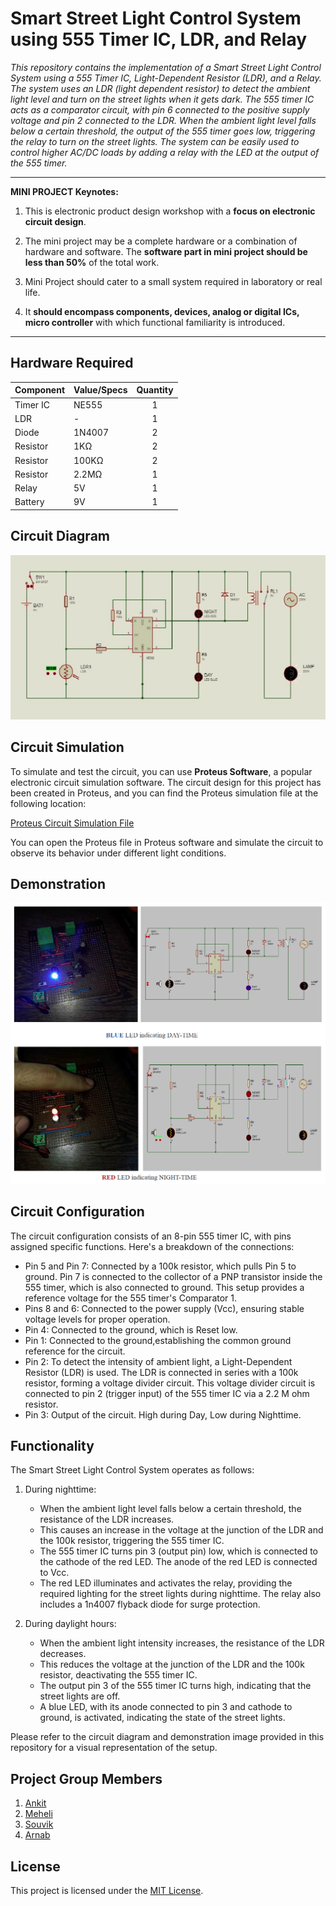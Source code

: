 # Smart Street Light Control System using 555 Timer IC, LDR, and Relay

*This repository contains the implementation of a Smart Street Light Control System using a 555 Timer IC, Light-Dependent Resistor (LDR), and a Relay. The system uses an LDR (light dependent resistor) to detect the ambient light level and turn on the street lights when it gets dark. The 555 timer IC acts as a comparator circuit, with pin 6 connected to the positive supply voltage and pin 2 connected to the LDR. When the ambient light level falls below a certain threshold, the output of the 555 timer goes low, triggering the relay to turn on the street lights. The system can be easily used to control higher AC/DC loads by adding a relay with the LED at the output of the 555 timer.*

---

**MINI PROJECT Keynotes:**

1. This is electronic product design workshop with a **focus on electronic circuit design**.

2. The mini project may be a complete hardware or a combination of hardware and software. The **software part in mini project should be less than 50%** of the total work.

3. Mini Project should cater to a small system required in laboratory or real life.

4. It **should encompass components, devices, analog or digital ICs, micro controller** with which functional familiarity is introduced.

----

## Hardware Required

| Component | Value/Specs | Quantity |
| --------- | ----------- |:--------:|
| Timer IC  | NE555       | 1        |
| LDR       | -           | 1        |
| Diode     | 1N4007      | 2        |
| Resistor  | 1KΩ         | 2        |
| Resistor  | 100KΩ       | 2        |
| Resistor  | 2.2MΩ       | 1        |
| Relay     | 5V          | 1        |
| Battery   | 9V          | 1        |

## Circuit Diagram

<img title="Circuit Diagram" src="/media/circuit_diagram.png" alt="Fig1: Circuit Diagram" data-align="center" width="658">

## Circuit Simulation

To simulate and test the circuit, you can use **Proteus Software**, a popular electronic circuit simulation software. The circuit design for this project has been created in Proteus, and you can find the Proteus simulation file at the following location:

[Proteus Circuit Simulation File](auto_day_&_night.pdsprj)

You can open the Proteus file in Proteus software and simulate the circuit to observe its behavior under different light conditions. 

## Demonstration

<img title="Project Demonstration" src="/media/demonstration_image.png" alt="" data-align="center" width="722">

## Circuit Configuration

The circuit configuration consists of an 8-pin 555 timer IC, with pins assigned specific functions. Here's a breakdown of the connections:

- Pin 5 and Pin 7: Connected by a 100k resistor, which pulls Pin 5 to ground. Pin 7 is connected to the collector of a PNP transistor inside the 555 timer, which is also connected to ground. This setup provides a reference voltage for the 555 timer's Comparator 1.
- Pins 8 and 6: Connected to the power supply (Vcc), ensuring stable voltage levels for proper operation.
- Pin 4: Connected to the ground, which is Reset low.
- Pin 1: Connected to the ground,establishing the common ground reference for the circuit.
- Pin 2: To detect the intensity of ambient light, a Light-Dependent Resistor (LDR) is used. The LDR is connected in series with a 100k resistor, forming a voltage divider circuit. This voltage divider circuit is connected to pin 2 (trigger input) of the 555 timer IC via a 2.2 M ohm resistor.
- Pin 3: Output of the circuit. High during Day, Low during Nighttime.

## Functionality

The Smart Street Light Control System operates as follows:

1. During nighttime:
   
   - When the ambient light level falls below a certain threshold, the resistance of the LDR increases.
   - This causes an increase in the voltage at the junction of the LDR and the 100k resistor, triggering the 555 timer IC.
   - The 555 timer IC turns pin 3 (output pin) low, which is connected to the cathode of the red LED. The anode of the red LED is connected to Vcc.
   - The red LED illuminates and activates the relay, providing the required lighting for the street lights during nighttime. The relay also includes a 1n4007 flyback diode for surge protection.

2. During daylight hours:
   
   - When the ambient light intensity increases, the resistance of the LDR decreases.
   - This reduces the voltage at the junction of the LDR and the 100k resistor, deactivating the 555 timer IC.
   - The output pin 3 of the 555 timer IC turns high, indicating that the street lights are off.
   - A blue LED, with its anode connected to pin 3 and cathode to ground, is activated, indicating the state of the street lights.

Please refer to the circuit diagram and demonstration image provided in this repository for a visual representation of the setup.

## Project Group Members

1. [Ankit](https://github.com/ankitsamaddar)
2. [Meheli](https://github.com/MeheliR)
3. [Souvik](https://github.com/iamsouvik9)
4. [Arnab](https://github.com/Arnab-png)

## License

This project is licensed under the [MIT License](LICENSE). 
